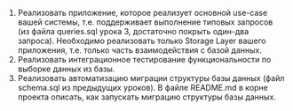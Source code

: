 1. Реализовать приложение, которое реализует основной use-case вашей системы, т.е. поддерживает выполнение типовых запросов (из файла queries.sql урока 3, достаточно покрыть один-два запроса). Необходимо реализовать только Storage Layer вашего приложения, т.е. только часть взаимодействия с базой данных.
2. Реализовать интеграционное тестирование функциональности по выборке данных из базы.
3. Реализовать автоматизацию миграции структуры базы данных (файл schema.sql из предыдущих уроков). В файле README.md в корне проекта описать, как запускать миграцию структуры базы данных.
